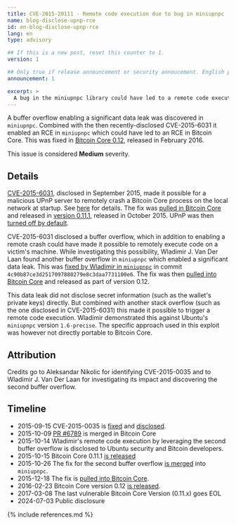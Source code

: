 ```yaml
---
title: CVE-2015-20111 - Remote code execution due to bug in miniupnpc
name: blog-disclose-upnp-rce
id: en-blog-disclose-upnp-rce
lang: en
type: advisory

## If this is a new post, reset this counter to 1.
version: 1

## Only true if release announcement or security annoucement. English posts only
announcement: 1

excerpt: >
  A bug in the miniupnpc library could have led to a remote code execution in Bitcoin Core. A fix was released on October 15th, 2015 in Bitcoin Core 0.11.1.
---
```


A buffer overflow enabling a significant data leak was discovered in `miniupnpc`. Combined with the then
recently-disclosed CVE-2015-6031 it enabled an RCE in `miniupnpc` which could have led to an RCE
in Bitcoin Core. This was fixed in [Bitcoin Core 0.12](https://bitcoincore.org/en/releases/0.12.0/),
released in February 2016.

This issue is considered **Medium** severity.

## Details

[CVE-2015-6031](https://nvd.nist.gov/vuln/detail/CVE-2015-6031), disclosed in September 2015, made
it possible for a malicious UPnP server to remotely crash a Bitcoin Core process on the local
network at startup. See [here](https://nvd.nist.gov/vuln/detail/CVE-2015-6031) for details. The fix
was [pulled in Bitcoin Core](https://github.com/bitcoin/bitcoin/pull/6789) and released in [version
0.11.1](https://bitcoincore.org/en/releases/0.11.1/), released in October 2015. UPnP was then
[turned off by default](https://github.com/bitcoin/bitcoin/pull/6795).

CVE-2015-6031 disclosed a buffer overflow, which in addition to enabling a remote crash could have
made it possible to remotely execute code on a victim's machine. While investigating this
possibility, Wladimir J. Van Der Laan found another buffer overflow in `miniupnpc` which enabled a
significant data leak. This was [fixed by Wladimir in
`miniupnpc`](https://github.com/miniupnp/miniupnp/pull/157) in commit
`4c90b87ce3d2517097880279e8c3daa7731100e6`. The fix was then [pulled into Bitcoin
Core](https://github.com/bitcoin/bitcoin/pull/6980) and released as part of version 0.12.

This data leak did not disclose secret information (such as the wallet's private keys) directly. But
combined with another stack overflow (such as the one disclosed in CVE-2015-6031) this made it
possible to trigger a remote code execution. Wladimir demonstrated this against Ubuntu's `miniupnpc`
version `1.6-precise`. The specific approach used in this exploit was however not directly portable
to Bitcoin Core.

## Attribution

Credits go to Aleksandar Nikolic for identifying CVE-2015-0035 and to Wladimir J. Van Der Laan for
investigating its impact and discovering the second buffer overflow.

## Timeline

- 2015-09-15 CVE-2015-0035 is
  [fixed](https://github.com/miniupnp/miniupnp/commit/79cca974a4c2ab1199786732a67ff6d898051b78) and
  [disclosed](https://talosintelligence.com/vulnerability_reports/TALOS-2015-0035/).
- 2015-10-09 [PR #6789](https://github.com/bitcoin/bitcoin/pull/6789) is merged in Bitcoin Core
- 2015-10-14 Wladimir's remote code execution by leveraging the second buffer overflow is disclosed
  to Ubuntu security and Bitcoin developers.
- 2015-10-15 Bitcoin Core 0.11.1 [is
  released](https://lists.linuxfoundation.org/pipermail/bitcoin-dev/2015-October/011545.html)
- 2015-10-26 The fix for the second buffer overflow [is
  merged](https://github.com/miniupnp/miniupnp/pull/157) into `miniupnpc`.
- 2015-12-18 The fix is [pulled into Bitcoin Core](https://github.com/bitcoin/bitcoin/pull/6980).
- 2016-02-23 Bitcoin Core version 0.12 [is
  released](https://lists.linuxfoundation.org/pipermail/bitcoin-dev/2016-February/012456.html).
- 2017-03-08 The last vulnerable Bitcoin Core Version (0.11.x) goes EOL
- 2024-07-03 Public disclosure

{% include references.md %}
